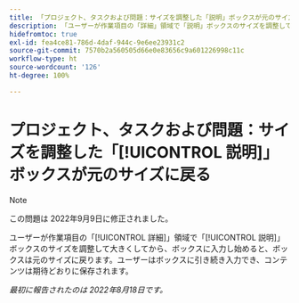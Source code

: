 ```yaml
---
title: 「プロジェクト、タスクおよび問題：サイズを調整した「説明」ボックスが元のサイズに戻る」
description: 「ユーザーが作業項目の「詳細」領域で「説明」ボックスのサイズを調整して大きくしてから、ボックスに入力し始めると、ボックスは元のサイズに戻ります。ユーザーはボックスに引き続き入力でき、コンテンツは期待どおりに保存されます。」
hidefromtoc: true
exl-id: fea4ce81-786d-4daf-944c-9e6ee23931c2
source-git-commit: 7570b2a560505d66e0e83656c9a601226998c11c
workflow-type: ht
source-wordcount: '126'
ht-degree: 100%

---
```


# プロジェクト、タスクおよび問題：サイズを調整した「[!UICONTROL 説明]」ボックスが元のサイズに戻る

>[!NOTE]
>
> この問題は 2022年9月9日に修正されました。

ユーザーが作業項目の「[!UICONTROL 詳細]」領域で「[!UICONTROL 説明]」ボックスのサイズを調整して大きくしてから、ボックスに入力し始めると、ボックスは元のサイズに戻ります。ユーザーはボックスに引き続き入力でき、コンテンツは期待どおりに保存されます。

_最初に報告されたのは 2022年8月18日です。_
